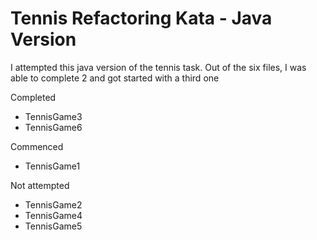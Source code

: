 # Tennis Refactoring Kata - Java Version

I attempted this java version of the tennis task. Out of the six files, I was able to complete 2 and got started with a third one 

Completed 
- TennisGame3
- TennisGame6

Commenced 
- TennisGame1

Not attempted 
- TennisGame2
- TennisGame4
- TennisGame5